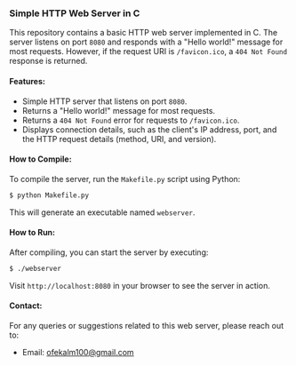
### Simple HTTP Web Server in C

This repository contains a basic HTTP web server implemented in C. The server listens on port `8080` and responds with a "Hello world!" message for most requests. However, if the request URI is `/favicon.ico`, a `404 Not Found` response is returned.

#### Features:

- Simple HTTP server that listens on port `8080`.
- Returns a "Hello world!" message for most requests.
- Returns a `404 Not Found` error for requests to `/favicon.ico`.
- Displays connection details, such as the client's IP address, port, and the HTTP request details (method, URI, and version).

#### How to Compile:

To compile the server, run the `Makefile.py` script using Python:

```bash
$ python Makefile.py
```

This will generate an executable named `webserver`.

#### How to Run:

After compiling, you can start the server by executing:

```bash
$ ./webserver
```

Visit `http://localhost:8080` in your browser to see the server in action.

#### Contact:

For any queries or suggestions related to this web server, please reach out to:

- Email: [ofekalm100@gmail.com](mailto:ofekalm100@gmail.com)

